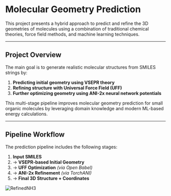 # Molecular Geometry Prediction

This project presents a hybrid approach to predict and refine the 3D geometries of molecules using a combination of traditional chemical theories, force field methods, and machine learning techniques.

---

## Project Overview

The main goal is to generate realistic molecular structures from SMILES strings by:

1. **Predicting initial geometry using VSEPR theory**
2. **Refining structure with Universal Force Field (UFF)**
3. **Further optimizing geometry using ANI-2x neural network potentials**

This multi-stage pipeline improves molecular geometry prediction for small organic molecules by leveraging domain knowledge and modern ML-based energy calculations.

---

## Pipeline Workflow

The prediction pipeline includes the following stages:

1. **Input SMILES**
2. → **VSEPR-based Initial Geometry**
3. → **UFF Optimization** *(via Open Babel)*
4. → **ANI-2x Refinement** *(via TorchANI)*
5. → **Final 3D Structure + Coordinates**

![RefinedNH3](Images/RefinedNH3.png)
